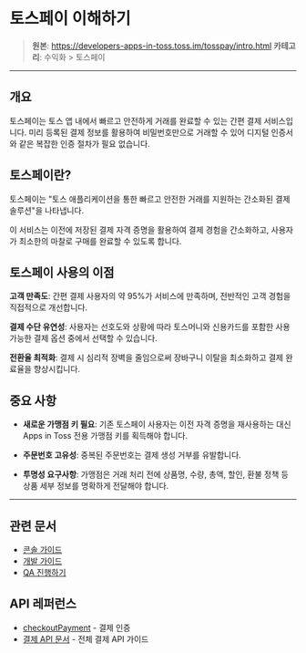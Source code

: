 # 토스페이 이해하기

> **원본**: https://developers-apps-in-toss.toss.im/tosspay/intro.html
> **카테고리**: 수익화 > 토스페이

---

## 개요

토스페이는 토스 앱 내에서 빠르고 안전하게 거래를 완료할 수 있는 간편 결제 서비스입니다. 미리 등록된 결제 정보를 활용하여 비밀번호만으로 거래할 수 있어 디지털 인증서와 같은 복잡한 인증 절차가 필요 없습니다.

## 토스페이란?

토스페이는 "토스 애플리케이션을 통한 빠르고 안전한 거래를 지원하는 간소화된 결제 솔루션"을 나타냅니다.

이 서비스는 이전에 저장된 결제 자격 증명을 활용하여 결제 경험을 간소화하고, 사용자가 최소한의 마찰로 구매를 완료할 수 있도록 합니다.

## 토스페이 사용의 이점

**고객 만족도**: 간편 결제 사용자의 약 95%가 서비스에 만족하며, 전반적인 고객 경험을 직접적으로 개선합니다.

**결제 수단 유연성**: 사용자는 선호도와 상황에 따라 토스머니와 신용카드를 포함한 사용 가능한 결제 옵션 중에서 선택할 수 있습니다.

**전환율 최적화**: 결제 시 심리적 장벽을 줄임으로써 장바구니 이탈을 최소화하고 결제 완료율을 향상시킵니다.

## 중요 사항

- **새로운 가맹점 키 필요**: 기존 토스페이 사용자는 이전 자격 증명을 재사용하는 대신 Apps in Toss 전용 가맹점 키를 획득해야 합니다.

- **주문번호 고유성**: 중복된 주문번호는 결제 생성 거부를 유발합니다.

- **투명성 요구사항**: 가맹점은 거래 처리 전에 상품명, 수량, 총액, 할인, 환불 정책 등 상품 세부 정보를 명확하게 전달해야 합니다.

---

## 관련 문서

- [콘솔 가이드](06-tosspay-console.md)
- [개발 가이드](07-tosspay-develop.md)
- [QA 진행하기](08-tosspay-qa.md)

## API 레퍼런스

- [checkoutPayment](../reference/bedrock/tosspay/checkoutPayment.md) - 결제 인증
- [결제 API 문서](07-tosspay-develop.md) - 전체 결제 API 가이드
